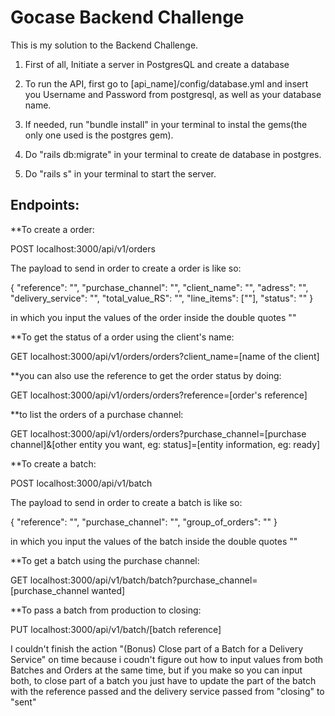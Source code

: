 # Gocase Backend Challenge


This is my solution to the Backend Challenge. 

1. First of all, Initiate a server in PostgresQL and create a database

2. To run the API, first go to [api_name]/config/database.yml and insert you Username and Password from postgresql, as well as your database name.


3. If needed, run "bundle install" in your terminal to instal the gems(the only one used is the postgres gem).


4. Do "rails db:migrate" in your terminal to create de database in postgres.


5. Do "rails s" in your terminal to start the server.



## Endpoints:

**To create a order:

POST localhost:3000/api/v1/orders

The payload to send in order to create a order is like so:

{
"reference": "",
"purchase_channel": "",
"client_name": "",
"adress": "",
"delivery_service": "",
"total_value_RS": "",
"line_items": [""],
"status": ""
}

in which you input the values of the order inside the double quotes ""

**To get the status of a order using the client's name:

GET localhost:3000/api/v1/orders/orders?client_name=[name of the client]


**you can also use the reference to get the order status by doing:

GET localhost:3000/api/v1/orders/orders?reference=[order's reference]


**to list the orders of a purchase channel:

GET localhost:3000/api/v1/orders/orders?purchase_channel=[purchase channel]&[other entity you want, eg: status]=[entity information,    eg: ready]


**To create a batch:

POST localhost:3000/api/v1/batch


The payload to send in order to create a batch is like so:

{
"reference": "",
"purchase_channel": "",
"group_of_orders": ""
}

in which you input the values of the batch inside the double quotes ""


**To get a batch using the purchase channel:

GET localhost:3000/api/v1/batch/batch?purchase_channel=[purchase_channel wanted]


**To pass a batch from production to closing:

PUT localhost:3000/api/v1/batch/[batch reference]



I couldn't finish the action "(Bonus) Close part of a Batch for a Delivery Service" on time because i coudn't figure out how to input values from both Batches and Orders at the same time, but if you make so you can input both, to close part of a batch you just have to update the part of the batch with the reference passed and the delivery service passed from "closing" to "sent"


